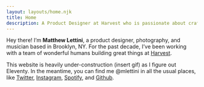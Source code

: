 ```yaml
---
layout: layouts/home.njk
title: Home
description: A Product Designer at Harvest who is passionate about crafting simple, high-quality experiences.
---
```


Hey there! I’m **Matthew Lettini**, a product designer, photography, and musician based in Brooklyn, NY. For the past decade, I’ve been working with a team of wonderful humans building great things at [Harvest](http://getharvest.com).

This website is heavily under-construction (insert gif) as I figure out Eleventy. In the meantime, you can find me @mlettini in all the usual places, like
[Twitter](http://twitter.com/mlettini),
[Instagram](http://instagram.com/mlettini),
[Spotify](https://open.spotify.com/user/mlettini), and
[Github](http://github.com/mlettini).
